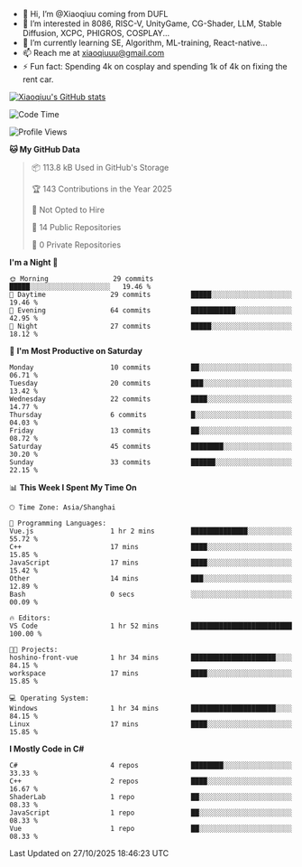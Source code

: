 - 👋 Hi, I’m @Xiaoqiuu coming from DUFL
- 👀 I’m interested in 8086, RISC-V, UnityGame, CG-Shader, LLM, Stable Diffusion, XCPC, PHIGROS, COSPLAY...
- 🌱 I’m currently learning SE, Algorithm, ML-training, React-native...
- 📫 Reach me at xiaoqiuuu@gmail.com
- ⚡ Fun fact: Spending 4k on cosplay and spending 1k of 4k on fixing the rent car.

<!---
Xiaoqiuu/Xiaoqiuu is a ✨ special ✨ repository because its `README.md` (this file) appears on your GitHub profile.
You can click the Preview link to take a look at your changes.
--->

[![Xiaoqiuu's GitHub stats](https://github-readme-stats.vercel.app/api?username=Xiaoqiuu)](https://github.com/anuraghazra/github-readme-stats)


<!--START_SECTION:waka-->
![Code Time](http://img.shields.io/badge/Code%20Time-143%20hrs%2026%20mins-blue)

![Profile Views](http://img.shields.io/badge/Profile%20Views-1-blue)

**🐱 My GitHub Data** 

> 📦 113.8 kB Used in GitHub's Storage 
 > 
> 🏆 143 Contributions in the Year 2025
 > 
> 🚫 Not Opted to Hire
 > 
> 📜 14 Public Repositories 
 > 
> 🔑 0 Private Repositories 
 > 
**I'm a Night 🦉** 

```text
🌞 Morning                29 commits          █████░░░░░░░░░░░░░░░░░░░░   19.46 % 
🌆 Daytime                29 commits          █████░░░░░░░░░░░░░░░░░░░░   19.46 % 
🌃 Evening                64 commits          ███████████░░░░░░░░░░░░░░   42.95 % 
🌙 Night                  27 commits          █████░░░░░░░░░░░░░░░░░░░░   18.12 % 
```
📅 **I'm Most Productive on Saturday** 

```text
Monday                   10 commits          ██░░░░░░░░░░░░░░░░░░░░░░░   06.71 % 
Tuesday                  20 commits          ███░░░░░░░░░░░░░░░░░░░░░░   13.42 % 
Wednesday                22 commits          ████░░░░░░░░░░░░░░░░░░░░░   14.77 % 
Thursday                 6 commits           █░░░░░░░░░░░░░░░░░░░░░░░░   04.03 % 
Friday                   13 commits          ██░░░░░░░░░░░░░░░░░░░░░░░   08.72 % 
Saturday                 45 commits          ████████░░░░░░░░░░░░░░░░░   30.20 % 
Sunday                   33 commits          ██████░░░░░░░░░░░░░░░░░░░   22.15 % 
```


📊 **This Week I Spent My Time On** 

```text
🕑︎ Time Zone: Asia/Shanghai

💬 Programming Languages: 
Vue.js                   1 hr 2 mins         ██████████████░░░░░░░░░░░   55.72 % 
C++                      17 mins             ████░░░░░░░░░░░░░░░░░░░░░   15.85 % 
JavaScript               17 mins             ████░░░░░░░░░░░░░░░░░░░░░   15.42 % 
Other                    14 mins             ███░░░░░░░░░░░░░░░░░░░░░░   12.89 % 
Bash                     0 secs              ░░░░░░░░░░░░░░░░░░░░░░░░░   00.09 % 

🔥 Editors: 
VS Code                  1 hr 52 mins        █████████████████████████   100.00 % 

🐱‍💻 Projects: 
hoshino-front-vue        1 hr 34 mins        █████████████████████░░░░   84.15 % 
workspace                17 mins             ████░░░░░░░░░░░░░░░░░░░░░   15.85 % 

💻 Operating System: 
Windows                  1 hr 34 mins        █████████████████████░░░░   84.15 % 
Linux                    17 mins             ████░░░░░░░░░░░░░░░░░░░░░   15.85 % 
```

**I Mostly Code in C#** 

```text
C#                       4 repos             ████████░░░░░░░░░░░░░░░░░   33.33 % 
C++                      2 repos             ████░░░░░░░░░░░░░░░░░░░░░   16.67 % 
ShaderLab                1 repo              ██░░░░░░░░░░░░░░░░░░░░░░░   08.33 % 
JavaScript               1 repo              ██░░░░░░░░░░░░░░░░░░░░░░░   08.33 % 
Vue                      1 repo              ██░░░░░░░░░░░░░░░░░░░░░░░   08.33 % 
```




 Last Updated on 27/10/2025 18:46:23 UTC
<!--END_SECTION:waka-->

